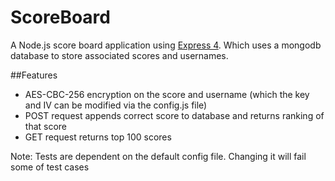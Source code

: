 
# ScoreBoard
A Node.js score board application using [Express 4](http://expressjs.com/). Which uses a mongodb database to store associated scores and usernames.

##Features
- AES-CBC-256 encryption on the score and username (which the key and IV can be modified via the config.js file)
- POST request appends correct score to database and returns ranking of that score
- GET request returns top 100 scores

Note: Tests are dependent on the default config file. Changing it will fail some of test cases
